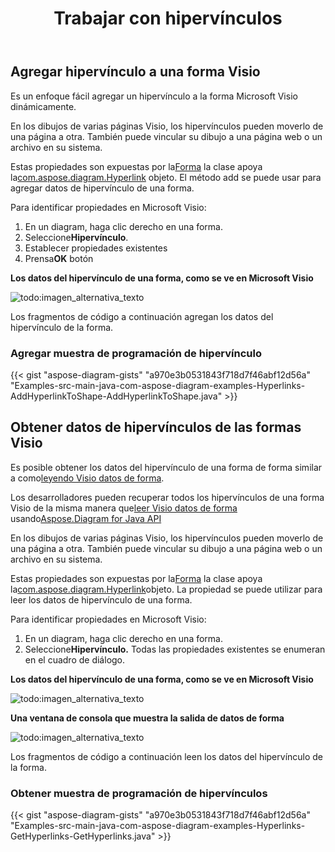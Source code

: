 ﻿---
title: Trabajar con hipervínculos
type: docs
weight: 110
url: /es/java/working-with-hyperlinks/
---
## **Agregar hipervínculo a una forma Visio**
Es un enfoque fácil agregar un hipervínculo a la forma Microsoft Visio dinámicamente.

En los dibujos de varias páginas Visio, los hipervínculos pueden moverlo de una página a otra. También puede vincular su dibujo a una página web o un archivo en su sistema.

Estas propiedades son expuestas por la[Forma](https://reference.aspose.com/diagram/java/com.aspose.diagram/Shape) la clase apoya la[com.aspose.diagram.Hyperlink](https://reference.aspose.com/diagram/java/com.aspose.diagram/hyperlink) objeto. El método add se puede usar para agregar datos de hipervínculo de una forma.

Para identificar propiedades en Microsoft Visio:

1. En un diagram, haga clic derecho en una forma.
1.  Seleccione**Hipervínculo**.
1. Establecer propiedades existentes
1.  Prensa**OK** botón

**Los datos del hipervínculo de una forma, como se ve en Microsoft Visio**

![todo:imagen_alternativa_texto](working-with-hyperlinks_1.png)

Los fragmentos de código a continuación agregan los datos del hipervínculo de la forma.
### **Agregar muestra de programación de hipervínculo**
{{< gist "aspose-diagram-gists" "a970e3b0531843f718d7f46abf12d56a" "Examples-src-main-java-com-aspose-diagram-examples-Hyperlinks-AddHyperlinkToShape-AddHyperlinkToShape.java" >}}
## **Obtener datos de hipervínculos de las formas Visio**
 Es posible obtener los datos del hipervínculo de una forma de forma similar a como[leyendo Visio datos de forma]().

Los desarrolladores pueden recuperar todos los hipervínculos de una forma Visio de la misma manera que[leer Visio datos de forma]() usando[Aspose.Diagram for Java API](https://products.aspose.com/diagram/java/)

En los dibujos de varias páginas Visio, los hipervínculos pueden moverlo de una página a otra. También puede vincular su dibujo a una página web o un archivo en su sistema.

Estas propiedades son expuestas por la[Forma](https://reference.aspose.com/diagram/java/com.aspose.diagram/Shape) la clase apoya la[com.aspose.diagram.Hyperlink](https://reference.aspose.com/diagram/java/com.aspose.diagram/hyperlink)objeto. La propiedad se puede utilizar para leer los datos de hipervínculo de una forma.

Para identificar propiedades en Microsoft Visio:

1. En un diagram, haga clic derecho en una forma.
1.  Seleccione**Hipervínculo.**
 Todas las propiedades existentes se enumeran en el cuadro de diálogo.

**Los datos del hipervínculo de una forma, como se ve en Microsoft Visio**

![todo:imagen_alternativa_texto](working-with-hyperlinks_2.png)

**Una ventana de consola que muestra la salida de datos de forma**

![todo:imagen_alternativa_texto](working-with-hyperlinks_3.png)

Los fragmentos de código a continuación leen los datos del hipervínculo de la forma.
### **Obtener muestra de programación de hipervínculos**
{{< gist "aspose-diagram-gists" "a970e3b0531843f718d7f46abf12d56a" "Examples-src-main-java-com-aspose-diagram-examples-Hyperlinks-GetHyperlinks-GetHyperlinks.java" >}}
